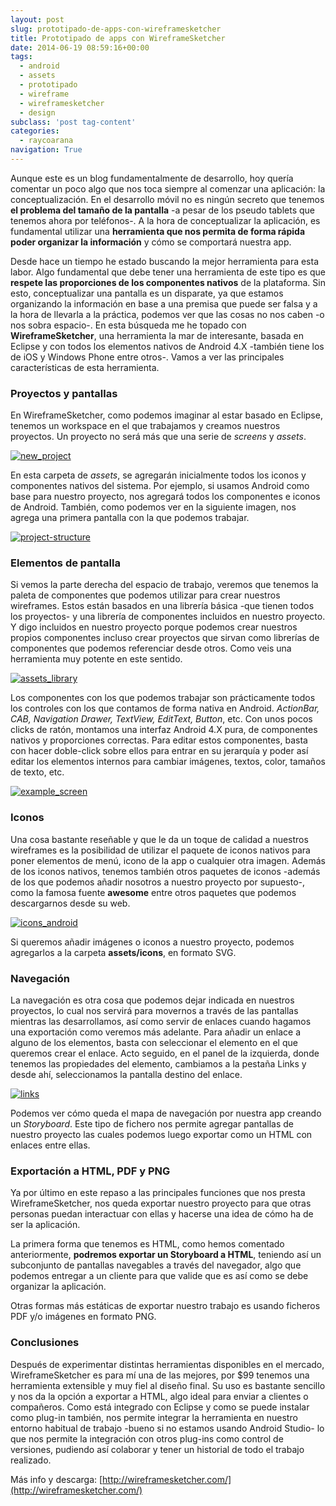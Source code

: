 ```yaml
---
layout: post
slug: prototipado-de-apps-con-wireframesketcher
title: Prototipado de apps con WireframeSketcher
date: 2014-06-19 08:59:16+00:00
tags:
  - android
  - assets
  - prototipado
  - wireframe
  - wireframesketcher
  - design
subclass: 'post tag-content'
categories:
  - raycoarana
navigation: True
---
```


Aunque este es un blog fundamentalmente de desarrollo, hoy quería comentar un poco algo que nos toca siempre al comenzar una aplicación: la conceptualización. En el desarrollo móvil no es ningún secreto que tenemos **el problema del tamaño de la pantalla** -a pesar de los pseudo tablets que tenemos ahora por teléfonos-. A la hora de conceptualizar la aplicación, es fundamental utilizar una **herramienta que nos permita de forma rápida poder organizar la información** y cómo se comportará nuestra app.

Desde hace un tiempo he estado buscando la mejor herramienta para esta labor. Algo fundamental que debe tener una herramienta de este tipo es que **respete las proporciones de los componentes nativos** de la plataforma. Sin esto, conceptualizar una pantalla es un disparate, ya que estamos organizando la información en base a una premisa que puede ser falsa y a la hora de llevarla a la práctica, podemos ver que las cosas no nos caben -o nos sobra espacio-. En esta búsqueda me he topado con **WireframeSketcher**, una herramienta la mar de interesante, basada en Eclipse y con todos los elementos nativos de Android 4.X -también tiene los de iOS y Windows Phone entre otros-. Vamos a ver las principales características de esta herramienta.

<!--more-->

### Proyectos y pantallas
En WireframeSketcher, como podemos imaginar al estar basado en Eclipse, tenemos un workspace en el que trabajamos y creamos nuestros proyectos. Un proyecto no será más que una serie de _screens_ y _assets_.

[![new_project](http://raycoarana.com/wp-content/uploads/2014/06/new_project-300x280.png)](http://raycoarana.com/wp-content/uploads/2014/06/new_project.png)

En esta carpeta de _assets_, se agregarán inicialmente todos los iconos y componentes nativos del sistema. Por ejemplo, si usamos Android como base para nuestro proyecto, nos agregará todos los componentes e iconos de Android. También, como podemos ver en la siguiente imagen, nos agrega una primera pantalla con la que podemos trabajar.

[![project-structure](http://raycoarana.com/wp-content/uploads/2014/06/project-structure.png)](http://raycoarana.com/wp-content/uploads/2014/06/project-structure.png)

### Elementos de pantalla
Si vemos la parte derecha del espacio de trabajo, veremos que tenemos la paleta de componentes que podemos utilizar para crear nuestros wireframes. Estos están basados en una librería básica -que tienen todos los proyectos- y una librería de componentes incluidos en nuestro proyecto. Y digo incluidos en nuestro proyecto porque podemos crear nuestros propios componentes incluso crear proyectos que sirvan como librerías de componentes que podemos referenciar desde otros. Como veis una herramienta muy potente en este sentido.

[![assets_library](http://raycoarana.com/wp-content/uploads/2014/06/assets_library-188x300.png)](http://raycoarana.com/wp-content/uploads/2014/06/assets_library.png)

Los componentes con los que podemos trabajar son prácticamente todos los controles con los que contamos de forma nativa en Android. _ActionBar, CAB, Navigation Drawer, TextView, EditText, Button_, etc. Con unos pocos clicks de ratón, montamos una interfaz Android 4.X pura, de componentes nativos y proporciones correctas. Para editar estos componentes, basta con hacer doble-click sobre ellos para entrar en su jerarquía y poder así editar los elementos internos para cambiar imágenes, textos, color, tamaños de texto, etc.

[![example_screen](http://raycoarana.com/wp-content/uploads/2014/06/example_screen-156x300.png)](http://raycoarana.com/wp-content/uploads/2014/06/example_screen.png)

### Iconos
Una cosa bastante reseñable y que le da un toque de calidad a nuestros wireframes es la posibilidad de utilizar el paquete de iconos nativos para poner elementos de menú, icono de la app o cualquier otra imagen.
Además de los iconos nativos, tenemos también otros paquetes de iconos -además de los que podemos añadir nosotros a nuestro proyecto por supuesto-, como la famosa fuente **awesome** entre otros paquetes que podemos descargarnos desde su web.

[![icons_android](http://raycoarana.com/wp-content/uploads/2014/06/icons_android-245x300.png)](http://raycoarana.com/wp-content/uploads/2014/06/icons_android.png)

Si queremos añadir imágenes o iconos a nuestro proyecto, podemos agregarlos a la carpeta **assets/icons**, en formato SVG.

### Navegación
La navegación es otra cosa que podemos dejar indicada en nuestros proyectos, lo cual nos servirá para movernos a través de las pantallas mientras las desarrollamos, así como servir de enlaces cuando hagamos una exportación como veremos más adelante. Para añadir un enlace a alguno de los elementos, basta con seleccionar el elemento en el que queremos crear el enlace. Acto seguido, en el panel de la izquierda, donde tenemos las propiedades del elemento, cambiamos a la pestaña Links y desde ahí, seleccionamos la pantalla destino del enlace.

[![links](http://raycoarana.com/wp-content/uploads/2014/06/links-300x150.png)](http://raycoarana.com/wp-content/uploads/2014/06/links.png)

Podemos ver cómo queda el mapa de navegación por nuestra app creando un _Storyboard_. Este tipo de fichero nos permite agregar pantallas de nuestro proyecto las cuales podemos luego exportar como un HTML con enlaces entre ellas.

### Exportación a HTML, PDF y PNG
Ya por último en este repaso a las principales funciones que nos presta WireframeSketcher, nos queda exportar nuestro proyecto para que otras personas puedan interactuar con ellas y hacerse una idea de cómo ha de ser la aplicación.

La primera forma que tenemos es HTML, como hemos comentado anteriormente, **podremos exportar un Storyboard a HTML**, teniendo así un subconjunto de pantallas navegables a través del navegador, algo que podemos entregar a un cliente para que valide que es así como se debe organizar la aplicación.

Otras formas más estáticas de exportar nuestro trabajo es usando ficheros PDF y/o imágenes en formato PNG.

### Conclusiones
Después de experimentar distintas herramientas disponibles en el mercado, WireframeSketcher es para mí una de las mejores, por $99 tenemos una herramienta extensible y muy fiel al diseño final. Su uso es bastante sencillo y nos da la opción a exportar a HTML, algo ideal para enviar a clientes o compañeros. Como está integrado con Eclipse y como se puede instalar como plug-in también, nos permite integrar la herramienta en nuestro entorno habitual de trabajo -bueno si no estamos usando Android Studio- lo que nos permite la integración con otros plug-ins como control de versiones, pudiendo así colaborar y tener un historial de todo el trabajo realizado.

Más info y descarga: [http://wireframesketcher.com/](http://wireframesketcher.com/)
